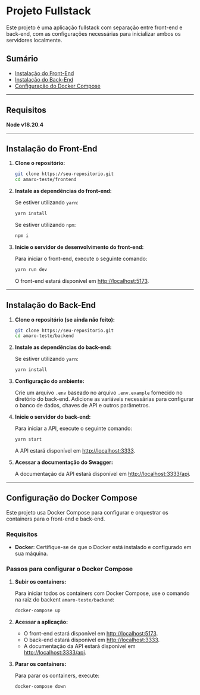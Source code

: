
# Projeto Fullstack

Este projeto é uma aplicação fullstack com separação entre front-end e back-end, com as configurações necessárias para inicializar ambos os servidores localmente.

## Sumário

- [Instalação do Front-End](#instalação-do-front-end)
- [Instalação do Back-End](#instalação-do-back-end)
- [Configuração do Docker Compose](#configuração-do-docker-compose)

---
## Requisitos

**Node v18.20.4**

---

## Instalação do Front-End

1. **Clone o repositório:**

   ```bash
   git clone https://seu-repositorio.git
   cd amaro-teste/frontend
   ```

2. **Instale as dependências do front-end:**

   Se estiver utilizando `yarn`:

   ```bash
   yarn install
   ```

   Se estiver utilizando `npm`:

   ```bash
   npm i
   ```

3. **Inicie o servidor de desenvolvimento do front-end:**

   Para iniciar o front-end, execute o seguinte comando:

   ```bash
   yarn run dev
   ```

   O front-end estará disponível em [http://localhost:5173](http://localhost:5173).

---

## Instalação do Back-End

1. **Clone o repositório (se ainda não feito):**

   ```bash
   git clone https://seu-repositorio.git
   cd amaro-teste/backend
   ```

2. **Instale as dependências do back-end:**

   Se estiver utilizando `yarn`:

   ```bash
   yarn install
   ```

3. **Configuração do ambiente:**

   Crie um arquivo `.env` baseado no arquivo `.env.example` fornecido no diretório do back-end. Adicione as variáveis necessárias para configurar o banco de dados, chaves de API e outros parâmetros.

4. **Inicie o servidor do back-end:**

   Para iniciar a API, execute o seguinte comando:

   ```bash
   yarn start
   ```

   A API estará disponível em [http://localhost:3333](http://localhost:3333).

5. **Acessar a documentação do Swagger:**

   A documentação da API estará disponível em [http://localhost:3333/api](http://localhost:3333/api).

---

## Configuração do Docker Compose

Este projeto usa Docker Compose para configurar e orquestrar os containers para o front-end e back-end.

### Requisitos

- **Docker**: Certifique-se de que o Docker está instalado e configurado em sua máquina.

### Passos para configurar o Docker Compose

1. **Subir os containers:**

   Para iniciar todos os containers com Docker Compose, use o comando na raiz do backent `amaro-teste/backend`:

   ```bash
   docker-compose up
   ```

2. **Acessar a aplicação:**

   - O front-end estará disponível em [http://localhost:5173](http://localhost:5173).
   - O back-end estará disponível em [http://localhost:3333](http://localhost:3333).
   - A documentação da API estará disponível em [http://localhost:3333/api](http://localhost:3333/api).

3. **Parar os containers:**

   Para parar os containers, execute:

   ```bash
   docker-compose down
   ```

